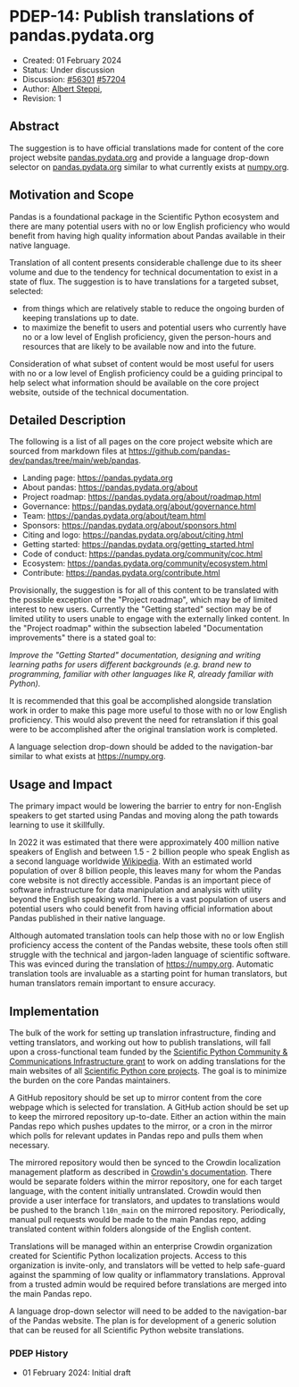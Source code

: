 # PDEP-14: Publish translations of pandas.pydata.org

- Created: 01 February 2024
- Status: Under discussion
- Discussion: [#56301](https://github.com/pandas-dev/pandas/issues/56301)
              [#57204](https://github.com/pandas-dev/pandas/pull/57204)
- Author: [Albert Steppi](https://github.com/steppi),
- Revision: 1

## Abstract

The suggestion is to have official translations made for content of the core
project website [pandas.pydata.org](https://pandas.pydata.org) and provide a
language drop-down selector on [pandas.pydata.org](https://pandas.pydata.org)
similar to what currently exists at [numpy.org](https://numpy.org).


## Motivation and Scope

Pandas is a foundational package in the Scientific Python ecosystem and there
are many potential users with no or low English proficiency who would benefit
from having high quality information about Pandas available in their native
language.

Translation of all content presents considerable challenge due to its sheer
volume and due to the tendency for technical documentation to exist in a state
of flux. The suggestion is to have translations for a targeted subset, selected:

- from things which are relatively stable to reduce the ongoing burden of
  keeping translations up to date.
- to maximize the benefit to users and potential users who currently have no or
  a low level of English proficiency, given the person-hours and resources that
  are likely to be available now and into the future.

Consideration of what subset of content would be most useful for users with
no or a low level of English proficiency could be a guiding principal to help
select what information should be available on the core project website, outside
of the technical documentation.

## Detailed Description

The following is a list of all pages on the core project website which are sourced
from markdown files at https://github.com/pandas-dev/pandas/tree/main/web/pandas.

- Landing page: https://pandas.pydata.org
- About pandas: https://pandas.pydata.org/about
- Project roadmap: https://pandas.pydata.org/about/roadmap.html
- Governance: https://pandas.pydata.org/about/governance.html
- Team: https://pandas.pydata.org/about/team.html
- Sponsors: https://pandas.pydata.org/about/sponsors.html
- Citing and logo: https://pandas.pydata.org/about/citing.html
- Getting started: https://pandas.pydata.org/getting_started.html
- Code of conduct: https://pandas.pydata.org/community/coc.html
- Ecosystem: https://pandas.pydata.org/community/ecosystem.html
- Contribute: https://pandas.pydata.org/contribute.html

Provisionally, the suggestion is for all of this content to be translated with
the possible exception of the "Project roadmap", which may be of limited
interest to new users.  Currently the "Getting started" section may be of
limited utility to users unable to engage with the externally linked content. In
the "Project roadmap" within the subsection labeled "Documentation improvements"
there is a stated goal to:

*Improve the "Getting Started" documentation, designing and writing learning
 paths for users different backgrounds (e.g. brand new to programming, familiar
 with other languages like R, already familiar with Python).*

It is recommended that this goal be accomplished alongside translation work in
order to make this page more useful to those with no or low English proficiency.
This would also prevent the need for retranslation if this goal were to be
accomplished after the original translation work is completed.

A language selection drop-down should be added to the navigation-bar similar to
what exists at https://numpy.org.


## Usage and Impact

The primary impact would be lowering the barrier to entry for non-English
speakers to get started using Pandas and moving along the path towards learning
to use it skillfully.

In 2022 it was estimated that there were approximately 400 million native
speakers of English and between 1.5 - 2 billion people who speak English as a
second language worldwide
[Wikipedia](https://web.archive.org/web/20240129080609/https://en.wikipedia.org/wiki/English-speaking_world).
With an estimated world population of over 8 billion people, this leaves many
for whom the Pandas core website is not directly accessible. Pandas is an
important piece of software infrastructure for data manipulation and analysis
with utility beyond the English speaking world. There is a vast population of
users and potential users who could benefit from having official information
about Pandas published in their native language.

Although automated translation tools can help those with no or low English
proficiency access the content of the Pandas website, these tools often still
struggle with the technical and jargon-laden language of scientific
software. This was evinced during the translation of https://numpy.org.
Automatic translation tools are invaluable as a starting point for human
translators, but human translators remain important to ensure accuracy.

## Implementation

The bulk of the work for setting up translation infrastructure, finding and
vetting translators, and working out how to publish translations, will fall
upon a cross-functional team funded by the [Scientific Python Community & Communications
Infrastructure grant](https://scientific-python.org/doc/scientific-python-community-and-communications-infrastructure-2022.pdf)
to work on adding translations for the main websites of all
[Scientific Python core projects](https://scientific-python.org/specs/core-projects/).
The goal is to minimize the burden on the core Pandas maintainers.

A GitHub repository should be set up to mirror content from the core webpage
which is selected for translation. A GitHub action should be set up to keep
the mirrored repository up-to-date. Either an action within the main Pandas
repo which pushes updates to the mirror, or a cron in the mirror which polls
for relevant updates in Pandas repo and pulls them when necessary.

The mirrored repository would then be synced to the Crowdin localization
management platform as described in
[Crowdin's documentation](https://support.crowdin.com/github-integration/).
There would be separate folders within the mirror repository, one for each target
language, with the content initially untranslated.
Crowdin would then provide a user interface for translators, and updates
to translations would be pushed to the branch `l10n_main` on the mirrored
repository. Periodically, manual pull requests would be made to the main Pandas
repo, adding translated content within folders alongside of the English content.

Translations will be managed within an enterprise Crowdin organization created for
Scientific Python localization projects. Access to this organization is
invite-only, and translators will be vetted to help safe-guard against the
spamming of low quality or inflammatory translations. Approval from a trusted
admin would be required before translations are merged into the main Pandas
repo.

A language drop-down selector will need to be added to the navigation-bar of
the Pandas website. The plan is for development of a generic solution that
can be reused for all Scientific Python website translations.


### PDEP History

- 01 February 2024: Initial draft
